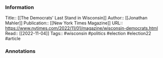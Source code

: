 
### Information
Title:: [[The Democrats' Last Stand in Wisconsin]]
Author:: [[Jonathan Mahler]]
Publication:: [[New York Times Magazine]]
URL:: https://www.nytimes.com/2022/11/01/magazine/wisconsin-democrats.html
Read:: [[2022-11-04]]
Tags:: #wisconsin #politics #election #election22 
#article

### Annotations
